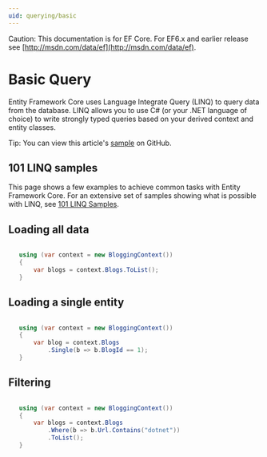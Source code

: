 ```yaml
---
uid: querying/basic
---
```

Caution: This documentation is for EF Core. For EF6.x and earlier release see [http://msdn.com/data/ef](http://msdn.com/data/ef).

  # Basic Query

Entity Framework Core uses Language Integrate Query (LINQ) to query data from the database. LINQ allows you to use C# (or your .NET language of choice) to write strongly typed queries based on your derived context and entity classes.

Tip: You can view this article's [sample](https://github.com/aspnet/EntityFramework.Docs/tree/master/samples/Querying) on GitHub.

  ## 101 LINQ samples

This page shows a few examples to achieve common tasks with Entity Framework Core. For an extensive set of samples showing what is possible with LINQ, see [101 LINQ Samples](https://code.msdn.microsoft.com/101-LINQ-Samples-3fb9811b).

  ## Loading all data

<!-- literal_block"ids  "classes  "xml:space": "preserve", "backrefs  "linenos": true, "dupnames  : "csharp", "names  "source": "/Users/shirhatti/src/EntityFramework.Docs/docs/querying/Querying/Querying/Basics/Sample.cs" -->

````c#

   using (var context = new BloggingContext())
   {
       var blogs = context.Blogs.ToList();
   }

   ````

  ## Loading a single entity

<!-- literal_block"ids  "classes  "xml:space": "preserve", "backrefs  "linenos": true, "dupnames  : "csharp", "names  "source": "/Users/shirhatti/src/EntityFramework.Docs/docs/querying/Querying/Querying/Basics/Sample.cs" -->

````c#

   using (var context = new BloggingContext())
   {
       var blog = context.Blogs
           .Single(b => b.BlogId == 1);
   }

   ````

  ## Filtering

<!-- literal_block"ids  "classes  "xml:space": "preserve", "backrefs  "linenos": true, "dupnames  : "csharp", "names  "source": "/Users/shirhatti/src/EntityFramework.Docs/docs/querying/Querying/Querying/Basics/Sample.cs" -->

````c#

   using (var context = new BloggingContext())
   {
       var blogs = context.Blogs
           .Where(b => b.Url.Contains("dotnet"))
           .ToList();
   }

   ````
